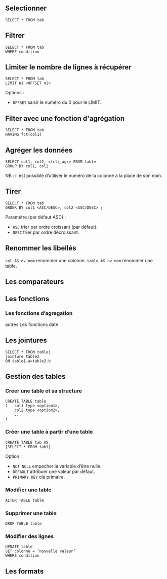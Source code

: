 ## Selectionner

```
SELECT * FROM tab
```

## Filtrer

```
SELECT * FROM tab
WHERE condition
```

## Limiter le nombre de lignes à récupérer

```
SELECT * FROM tab
LIMIT n1 <OFFSET n2>
```

Options :
* `OFFSET` saisir le numéro du 0 pour le LIMIT.

## Filter avec une fonction d'agrégation
```
SELECT * FROM tab
HAVING fct(col1)
```

## Agréger les données

```
SELECT col1, col2, <fct\_agr> FROM table
GROUP BY col1, col2
```

NB : il est possible d’utiliser le numéro de la colonne à la place de son nom.
## Tirer 

```
SELECT * FROM tab
ORDER BY col1 <ASC/DESC>, col2 <ASC/DESC> ;
```

Paramétre (par défaut ASC) :

* `ASC` trier par ordre croissant (par défaut).
* `DESC` trier par ordre décroissant.

## Renommer les libellés

`col AS nv_nom` renommer une colonne.
`table AS nv_nom` renommer une table.

## Les comparateurs

## Les fonctions

### Les fonctions d’agregation
autres
Les fonctions date

## Les jointures

```
SELECT * FROM table1 
jointure table2 
ON table1.a=table2.b
```

## Gestion des tables

### Créer une table et sa structure

```
CREATE TABLE table 
( 	col1 type <option1>,
	col2 type <option2>, 
	... 
)
```

### Créer une table à partir d’une table

```
CREATE TABLE tab AS
[SELECT * FROM tab1]
```

Option :
* `NOT NULL` empecher la variable d’être nulle.
* `DEFAULT` attribuer une valeur par défaut.
* `PRIMARY KEY` clé primaire.

### Modifier une table

```
ALTER TABLE table
```

### Supprimer une table

```
DROP TABLE table
```

### Modifier des lignes

```
UPDATE table
SET colonne = ’nouvelle valeur’
WHERE condition
```

## Les formats
